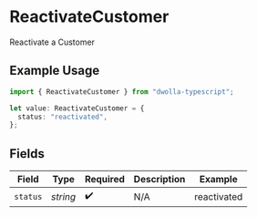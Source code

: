 # ReactivateCustomer

Reactivate a Customer

## Example Usage

```typescript
import { ReactivateCustomer } from "dwolla-typescript";

let value: ReactivateCustomer = {
  status: "reactivated",
};
```

## Fields

| Field              | Type               | Required           | Description        | Example            |
| ------------------ | ------------------ | ------------------ | ------------------ | ------------------ |
| `status`           | *string*           | :heavy_check_mark: | N/A                | reactivated        |
